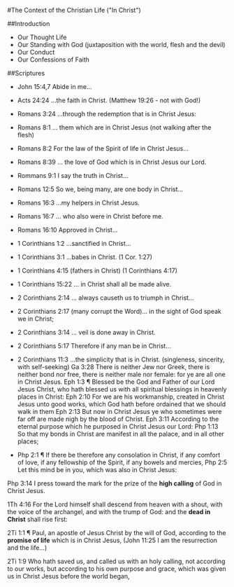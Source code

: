 #The Context of the Christian Life ("In Christ")


##Introduction

- Our Thought Life
- Our Standing with God (juxtaposition with the world, flesh and the devil)
- Our Conduct
- Our Confessions of Faith

##Scriptures

- John 15:4,7 Abide in me&hellip;

- Acts 24:24 &hellip;the faith in Christ. (Matthew 19:26 - not with God!)
- Romans 3:24 &hellip;through the redemption that is in Christ Jesus:
- Romans 8:1 &hellip; them which are in Christ Jesus (not walking after the flesh)
- Romans 8:2 For the law of the Spirit of life in Christ Jesus&hellip;
- Romans 8:39 &hellip; the love of God which is in Christ Jesus our Lord.
- Rommans 9:1 I say the truth in Christ&hellip;
- Romans 12:5 So we, being many, are one body in Christ&hellip;
- Romans 16:3 &hellip;my helpers in Christ Jesus.
- Romans 16:7 &hellip; who also were in Christ before me.
- Romans 16:10 Approved in Christ&hellip;
- 1 Corinthians 1:2 &hellip;sanctified in Christ&hellip;
- 1 Corinthians 3:1 &hellip;babes in Christ. (1 Cor. 1:27)
- 1 Corinthians 4:15 (fathers in Christ) (1 Corinthians 4:17)
- 1 Corinthians 15:22 &hellip; in Christ shall all be made alive.
- 2 Corinthians 2:14 &hellip; always causeth us to triumph in Christ&hellip;
- 2 Corinthians 2:17 (many corrupt the Word)&hellip; in the sight of God speak we in Christ;
- 2 Corinthians 3:14 &hellip; veil is done away in Christ.
- 2 Corinthians 5:17 Therefore if any man be in Christ&hellip;
- 2 Corinthians 11:3 &hellip;the simplicity that is in Christ. (singleness, sincerity, with self-seeking)
 Ga 3:28 There is neither Jew nor Greek, there is neither bond nor free, there is neither male nor female: for ye are all one in Christ Jesus.
 Eph 1:3 ¶ Blessed be the God and Father of our Lord Jesus Christ, who hath blessed us with all spiritual blessings in heavenly places in Christ: 
 Eph 2:10 For we are his workmanship, created in Christ Jesus unto good works, which God hath before ordained that we should walk in them
 Eph 2:13 But now in Christ Jesus ye who sometimes were far off are made nigh by the blood of Christ.
 Eph 3:11 According to the eternal purpose which he purposed in Christ Jesus our Lord:
 Php 1:13 So that my bonds in Christ are manifest in all the palace, and in all other places; 
 - Php 2:1 ¶ If there be therefore any consolation in Christ, if any comfort of love, if any fellowship of the Spirit, if any bowels and mercies,
 Php 2:5  Let this mind be in you, which was also in Christ Jesus:

 Php 3:14 I press toward the mark for the prize of the **high calling** of God in Christ Jesus.

 1Th 4:16 For the Lord himself shall descend from heaven with a shout, with the voice of the archangel, and with the trump of God: and the **dead in Christ** shall rise first:

 2Ti 1:1 ¶ Paul, an apostle of Jesus Christ by the will of God, according to the **promise of life** which is in Christ Jesus, (John 11:25 I am the resurrection and the life&hellip;)

 2Ti 1:9 Who hath saved us, and called us with an holy calling, not according to our works, but according to his own purpose and grace, which was given us in Christ Jesus before the world began,


